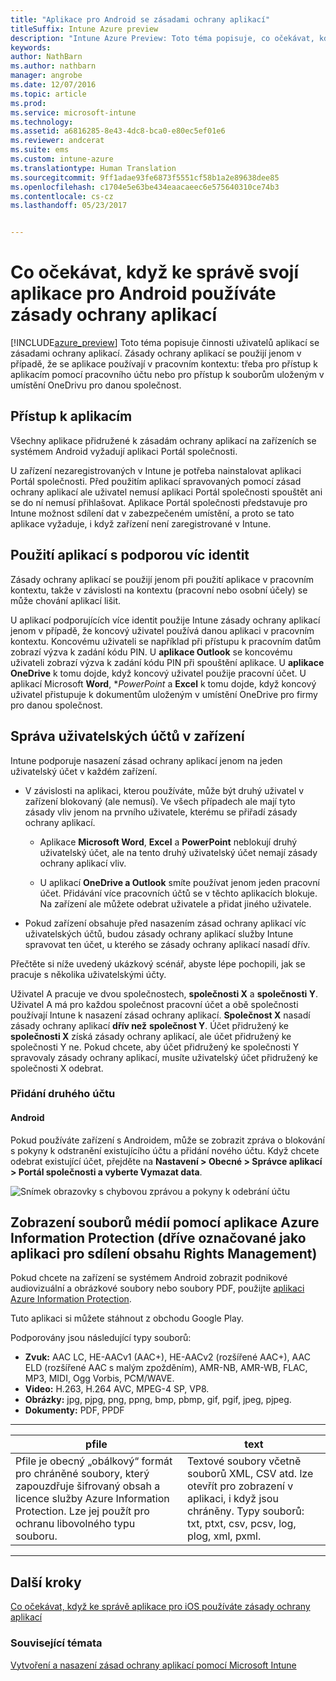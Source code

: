 ```yaml
---
title: "Aplikace pro Android se zásadami ochrany aplikací"
titleSuffix: Intune Azure preview
description: "Intune Azure Preview: Toto téma popisuje, co očekávat, když aplikaci pro Android spravují zásady ochrany aplikací."
keywords: 
author: NathBarn
ms.author: nathbarn
manager: angrobe
ms.date: 12/07/2016
ms.topic: article
ms.prod: 
ms.service: microsoft-intune
ms.technology: 
ms.assetid: a6816285-8e43-4dc8-bca0-e80ec5ef01e6
ms.reviewer: andcerat
ms.suite: ems
ms.custom: intune-azure
ms.translationtype: Human Translation
ms.sourcegitcommit: 9ff1adae93fe6873f5551cf58b1a2e89638dee85
ms.openlocfilehash: c1704e5e63be434eaacaeec6e575640310ce74b3
ms.contentlocale: cs-cz
ms.lasthandoff: 05/23/2017


---
```


# <a name="what-to-expect-when-your-android-app-is-managed-by-app-protection-policies"></a>Co očekávat, když ke správě svojí aplikace pro Android používáte zásady ochrany aplikací 
[!INCLUDE[azure_preview](./includes/azure_preview.md)] Toto téma popisuje činnosti uživatelů aplikací se zásadami ochrany aplikací. Zásady ochrany aplikací se použijí jenom v případě, že se aplikace používají v pracovním kontextu: třeba pro přístup k aplikacím pomocí pracovního účtu nebo pro přístup k souborům uloženým v umístění OneDrivu pro danou společnost.
##  <a name="accessing-apps"></a>Přístup k aplikacím

Všechny aplikace přidružené k zásadám ochrany aplikací na zařízeních se systémem Android vyžadují aplikaci Portál společnosti.

U zařízení nezaregistrovaných v Intune je potřeba nainstalovat aplikaci Portál společnosti. Před použitím aplikací spravovaných pomocí zásad ochrany aplikací ale uživatel nemusí aplikaci Portál společnosti spouštět ani se do ní nemusí přihlašovat.
Aplikace Portál společnosti představuje pro Intune možnost sdílení dat v zabezpečeném umístění, a proto se tato aplikace vyžaduje, i když zařízení není zaregistrované v Intune.


##  <a name="using-apps-with-multi-identity-support"></a>Použití aplikací s podporou víc identit

Zásady ochrany aplikací se použijí jenom při použití aplikace v pracovním kontextu, takže v závislosti na kontextu (pracovní nebo osobní účely) se může chování aplikací lišit.

U aplikací podporujících více identit použije Intune zásady ochrany aplikací jenom v případě, že koncový uživatel používá danou aplikaci v pracovním kontextu.  Koncovému uživateli se například při přístupu k pracovním datům zobrazí výzva k zadání kódu PIN.  U **aplikace Outlook** se koncovému uživateli zobrazí výzva k zadání kódu PIN při spouštění aplikace. U **aplikace OneDrive** k tomu dojde, když koncový uživatel použije pracovní účet.  U aplikací Microsoft **Word**, **PowerPoint* a **Excel** k tomu dojde, když koncový uživatel přistupuje k dokumentům uloženým v umístění OneDrive pro firmy pro danou společnost.
##  <a name="managing-user-accounts-on-the-device"></a>Správa uživatelských účtů v zařízení

Intune podporuje nasazení zásad ochrany aplikací jenom na jeden uživatelský účet v každém zařízení.

* V závislosti na aplikaci, kterou používáte, může být druhý uživatel v zařízení blokovaný (ale nemusí). Ve všech případech ale mají tyto zásady vliv jenom na prvního uživatele, kterému se přiřadí zásady ochrany aplikací.

  * Aplikace **Microsoft Word**, **Excel** a **PowerPoint** neblokují druhý uživatelský účet, ale na tento druhý uživatelský účet nemají zásady ochrany aplikací vliv.

  * U aplikací **OneDrive a Outlook** smíte používat jenom jeden pracovní účet.  Přidávání více pracovních účtů se v těchto aplikacích blokuje.  Na zařízení ale můžete odebrat uživatele a přidat jiného uživatele.


* Pokud zařízení obsahuje před nasazením zásad ochrany aplikací víc uživatelských účtů, budou zásady ochrany aplikací služby Intune spravovat ten účet, u kterého se zásady ochrany aplikací nasadí dřív.


Přečtěte si níže uvedený ukázkový scénář, abyste lépe pochopili, jak se pracuje s několika uživatelskými účty.

Uživatel A pracuje ve dvou společnostech, **společnosti X** a **společnosti Y**. Uživatel A má pro každou společnost pracovní účet a obě společnosti používají Intune k nasazení zásad ochrany aplikací. **Společnost X** nasadí zásady ochrany aplikací **dřív než** **společnost Y**. Účet přidružený ke **společnosti X** získá zásady ochrany aplikací, ale účet přidružený ke společnosti Y ne. Pokud chcete, aby účet přidružený ke společnosti Y spravovaly zásady ochrany aplikací, musíte uživatelský účet přidružený ke společnosti X odebrat.
### <a name="adding-a-second-account"></a>Přidání druhého účtu
####  <a name="android"></a>Android
Pokud používáte zařízení s Androidem, může se zobrazit zpráva o blokování s pokyny k odstranění existujícího účtu a přidání nového účtu.  Když chcete odebrat existující účet, přejděte na **Nastavení &gt; Obecné &gt; Správce aplikací &gt; Portál společnosti a vyberte Vymazat data**.

![Snímek obrazovky s chybovou zprávou a pokyny k odebrání účtu](./media/android-switch-user.png)

##  <a name="viewing-media-files-with-the-azure-information-protection-app-previously-known-as-rights-management-sharing-app"></a>Zobrazení souborů médií pomocí aplikace Azure Information Protection (dříve označované jako aplikaci pro sdílení obsahu Rights Management)
Pokud chcete na zařízení se systémem Android zobrazit podnikové audiovizuální a obrázkové soubory nebo soubory PDF, použijte [aplikaci Azure Information Protection](https://play.google.com/store/apps/details?id=com.microsoft.ipviewer).

Tuto aplikaci si můžete stáhnout z obchodu Google Play.  

Podporovány jsou následující typy souborů:

* **Zvuk:** AAC LC, HE-AACv1 (AAC+), HE-AACv2 (rozšířené AAC+), AAC ELD (rozšířené AAC s malým zpožděním), AMR-NB, AMR-WB, FLAC, MP3, MIDI, Ogg Vorbis, PCM/WAVE.
* **Video:** H.263, H.264 AVC, MPEG-4 SP, VP8.
* **Obrázky:** jpg, pjpg, png, ppng, bmp, pbmp, gif, pgif, jpeg, pjpeg.
* **Dokumenty:** PDF, PPDF

------------
|**pfile**|**text**|
|----|----|
|Pfile je obecný „obálkový“ formát pro chráněné soubory, který zapouzdřuje šifrovaný obsah a licence služby Azure Information Protection. Lze jej použít pro ochranu libovolného typu souboru.|Textové soubory včetně souborů XML, CSV atd. lze otevřít pro zobrazení v aplikaci, i když jsou chráněny. Typy souborů: txt, ptxt, csv, pcsv, log, plog, xml, pxml.|
---------------
## <a name="next-steps"></a>Další kroky
[Co očekávat, když ke správě aplikace pro iOS používáte zásady ochrany aplikací](app-protection-enabled-apps-ios.md)

### <a name="see-also"></a>Související témata
[Vytvoření a nasazení zásad ochrany aplikací pomocí Microsoft Intune](app-protection-policies.md)

